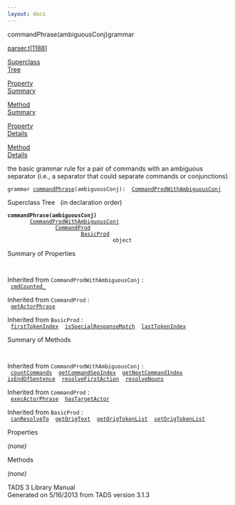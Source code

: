 ```yaml
---
layout: docs
---
```

<span class="title">commandPhrase(ambiguousConj)</span><span class="type">grammar</span>

[parser.t](../file/parser.t.html)\[[1188](../source/parser.t.html#1188)\]

[Superclass  
Tree](#_SuperClassTree_)

[Property  
Summary](#_PropSummary_)

[Method  
Summary](#_MethodSummary_)

[Property  
Details](#_Properties_)

[Method  
Details](#_Methods_)

<div class="fdesc">

the basic grammar rule for a pair of commands with an ambiguous
separator (i.e., a separator that could separate commands or
conjunctions)

`grammar `<span class="gramalt">[`commandPhrase`](../object/commandPhrase.html)`(ambiguousConj)`</span>` :   `[`CommandProdWithAmbiguousConj`](../object/CommandProdWithAmbiguousConj.html)

</div>

<span id="_SuperClassTree_"></span>

<div class="mjhd">

<span class="hdln">Superclass Tree</span>   (in declaration order)

</div>

**`commandPhrase(ambiguousConj)`**  
`         `[`CommandProdWithAmbiguousConj`](../object/CommandProdWithAmbiguousConj.html)  
`                 `[`CommandProd`](../object/CommandProd.html)  
`                         `[`BasicProd`](../object/BasicProd.html)  
`                                 object`  
<span id="_PropSummary_"></span>

<div class="mjhd">

<span class="hdln">Summary of Properties</span>  

</div>

` `

Inherited from `CommandProdWithAmbiguousConj` :  
` `[`cmdCounted_`](../object/CommandProdWithAmbiguousConj.html#cmdCounted_)`  `

Inherited from `CommandProd` :  
` `[`getActorPhrase`](../object/CommandProd.html#getActorPhrase)`  `

Inherited from `BasicProd` :  
` `[`firstTokenIndex`](../object/BasicProd.html#firstTokenIndex)`  `[`isSpecialResponseMatch`](../object/BasicProd.html#isSpecialResponseMatch)`  `[`lastTokenIndex`](../object/BasicProd.html#lastTokenIndex)`  `

<span id="_MethodSummary_"></span>

<div class="mjhd">

<span class="hdln">Summary of Methods</span>  

</div>

` `

Inherited from `CommandProdWithAmbiguousConj` :  
` `[`countCommands`](../object/CommandProdWithAmbiguousConj.html#countCommands)`  `[`getCommandSepIndex`](../object/CommandProdWithAmbiguousConj.html#getCommandSepIndex)`  `[`getNextCommandIndex`](../object/CommandProdWithAmbiguousConj.html#getNextCommandIndex)`  `[`isEndOfSentence`](../object/CommandProdWithAmbiguousConj.html#isEndOfSentence)`  `[`resolveFirstAction`](../object/CommandProdWithAmbiguousConj.html#resolveFirstAction)`  `[`resolveNouns`](../object/CommandProdWithAmbiguousConj.html#resolveNouns)`  `

Inherited from `CommandProd` :  
` `[`execActorPhrase`](../object/CommandProd.html#execActorPhrase)`  `[`hasTargetActor`](../object/CommandProd.html#hasTargetActor)`  `

Inherited from `BasicProd` :  
` `[`canResolveTo`](../object/BasicProd.html#canResolveTo)`  `[`getOrigText`](../object/BasicProd.html#getOrigText)`  `[`getOrigTokenList`](../object/BasicProd.html#getOrigTokenList)`  `[`setOrigTokenList`](../object/BasicProd.html#setOrigTokenList)`  `

<span id="_Properties_"></span>

<div class="mjhd">

<span class="hdln">Properties</span>  

</div>

*(none)* <span id="_Methods_"></span>

<div class="mjhd">

<span class="hdln">Methods</span>  

</div>

*(none)*

<div class="ftr">

TADS 3 Library Manual  
Generated on 5/16/2013 from TADS version 3.1.3

</div>
